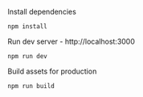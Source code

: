 Install dependencies

```
npm install
```

Run dev server - http://localhost:3000

```
npm run dev
```

Build assets for production

```
npm run build
```
